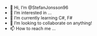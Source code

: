 - 👋 Hi, I’m @StefanJonsson96
- 👀 I’m interested in ...
- 🌱 I’m currently learning C#, F#
- 💞️ I’m looking to collaborate on anything!
- 📫 How to reach me ...

<!---
StefanJonsson96/StefanJonsson96 is a ✨ special ✨ repository because its `README.md` (this file) appears on your GitHub profile.
You can click the Preview link to take a look at your changes.
--->
